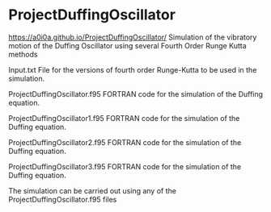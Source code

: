 # ProjectDuffingOscillator
https://a0i0a.github.io/ProjectDuffingOscillator/
Simulation of the vibratory motion of the Duffing Oscillator using several Fourth Order Runge Kutta methods

Input.txt
File for the versions of fourth order Runge-Kutta to be used in the simulation.

ProjectDuffingOscillator.f95
FORTRAN code for the simulation of the Duffing equation.

ProjectDuffingOscillator1.f95
FORTRAN code for the simulation of the Duffing equation.

ProjectDuffingOscillator2.f95
FORTRAN code for the simulation of the Duffing equation.

ProjectDuffingOscillator3.f95
FORTRAN code for the simulation of the Duffing equation.

The simulation can be carried out using any of the ProjectDuffingOscillator.f95 files
